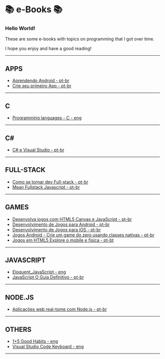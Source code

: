 # 📚 e-Books 📚

### Hello World!

These are some e-books with topics on programming that I got over time.


I hope you enjoy and have a good reading!

 ---
 ##   APPS
 - [Aprendendo Android - pt-br](https://github.com/RhianFelipe/Programming-e-books/blob/master/Apps/AprendendoAndroid.pdf)
 - [Crie seu primeiro App - pt-br](https://github.com/RhianFelipe/Programming-e-books/blob/master/Apps/Crie%20o%20seu%20primeiro%20app%20-%20Guia%20para%20iniciantes%20v2.0.1.pdf)
 ---
 ##   C
 - [Programming languages - C - eng](https://github.com/RhianFelipe/Programming-e-books/blob/master/C/C11.pdf)
 ---
 ##  C#
 - [C# e Visual Studio - pt-br](https://github.com/RhianFelipe/Programming-e-books/blob/master/C%23/C%23%20e%20Visual%20Studio%20-%20Desenvolvimento%20de%20aplicacoes%20desktop.pdf)
 ---
 ##  FULL-STACK
 - [Como se tornar dev Full-stack - pt-br](https://github.com/RhianFelipe/Programming-e-books/blob/master/Fullstack/Como%20se%20tornar%20um%20Desenvolvedor%20Full-Stack.pdf)
 - [Mean Fullstack Javascript - pt-br](https://github.com/RhianFelipe/Programming-e-books/blob/master/Fullstack/Mean%20Full%20stack%20JavaScript%20para%20aplica%C3%A7%C3%B5es%20web%20com%20MongoDB%2C%20Express%2C%20Angular%20e%20Node.pdf)
 ---
 ##  GAMES
 - [Desenvolva jogos com HTML5 Canvas e JavaScript - pt-br](https://github.com/RhianFelipe/Programming-e-books/blob/master/Games/Desenvolva%20jogos%20com%20HTML5%20Canvas%20e%20JavaScript%20.pdf)
 - [Desenvolvimento de Jogos para Android - pt-br](https://github.com/RhianFelipe/Programming-e-books/blob/master/Games/Desenvolvimento%20de%20Jogos%20para%20Android%20-%20Explore%20sua%20imaginacao%20com%20o%20framework%20Cocos2D.pdf)
 - [Desenvolvimento de Jogos para iOS - pt-br](https://github.com/RhianFelipe/Programming-e-books/blob/master/Games/Desenvolvimento%20de%20Jogos%20para%20iOS.pdf)
 - [Jogos Android - Crie um game do zero usando classes nativas - pt-br](https://github.com/RhianFelipe/Programming-e-books/blob/master/Games/Jogos%20Android%20-%20Crie%20um%20game%20do%20zero%20usando%20classes%20nativas.pdf)
 - [Jogos em HTML5 Explore o mobile e física - pt-bt](https://github.com/RhianFelipe/Programming-e-books/blob/master/Games/Jogos%20em%20HTML5%20Explore%20o%20mobile%20e%20f%C3%ADsica.pdf)
 ---
 ##  JAVASCRIPT
 - [Eloquent_JavaScript - eng](https://github.com/RhianFelipe/Programming-e-books/blob/master/JavaScript/Eloquent_JavaScript.pdf)
 - [JavaScript O Guia Definitivo - pt-br](https://github.com/RhianFelipe/Programming-e-books/blob/master/JavaScript/JavaScript%20O%20Guia%20Definitivo_v2.pdf)
 ---
 ##  NODE.JS
 - [Aplicações web real-tome com Node.js - pt-br](https://github.com/RhianFelipe/Programming-e-books/blob/master/Node.js/Node.js%20-%20Aplica%C3%A7%C3%B5es%20web%20real-tome%20com%20Node.js.pdf)
 ---
 ## OTHERS
 - [1+5 Good Habits - eng](https://github.com/RhianFelipe/Programming-e-books/blob/master/1%2B5%20Good%20Habits/1%2B5%20Good%20Habits.pdf) 
 - [Visual Studio Code Keyboard - eng](https://github.com/RhianFelipe/Programming-e-books/blob/master/keyboard-VScode-windows.pdf)
 ---
 
 
